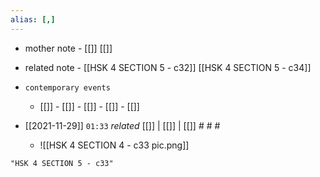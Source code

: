 ```yaml
---
alias: [,]
---
```

- mother note - [[]] [[]]
- related note - [[HSK 4 SECTION 5 - c32]] [[HSK 4 SECTION 5 - c34]]
- `contemporary events`
	- [[]] - [[]] - [[]] - [[]] - [[]]

- [[2021-11-29]]  `01:33` _related_ [[]] | [[]] | [[]] # # #
	- ![[HSK 4 SECTION 4 - c33 pic.png]]
```query
"HSK 4 SECTION 5 - c33"
```